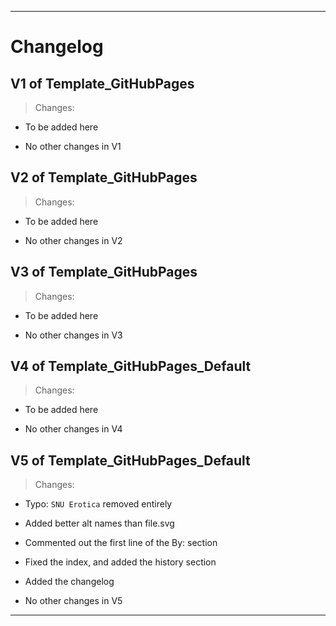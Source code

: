 
***

# Changelog

## V1 of Template_GitHubPages

> Changes:

* To be added here

* No other changes in V1

## V2 of Template_GitHubPages

> Changes:

* To be added here

* No other changes in V2

## V3 of Template_GitHubPages

> Changes:

* To be added here

* No other changes in V3

## V4 of Template_GitHubPages_Default

> Changes:

* To be added here

* No other changes in V4

## V5 of Template_GitHubPages_Default

> Changes:

* Typo: `SNU Erotica` removed entirely

* Added better alt names than file.svg

* Commented out the first line of the By: section

* Fixed the index, and added the history section

* Added the changelog

* No other changes in V5

***

